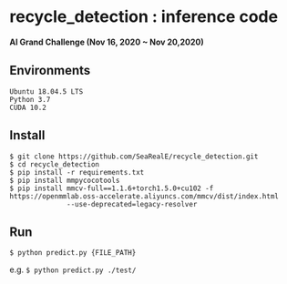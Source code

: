 # recycle_detection : inference code
**AI Grand Challenge (Nov 16, 2020 ~ Nov 20,2020)**

## Environments
```
Ubuntu 18.04.5 LTS   
Python 3.7  
CUDA 10.2  
```

## Install
```
$ git clone https://github.com/SeaRealE/recycle_detection.git
$ cd recycle_detection
$ pip install -r requirements.txt
$ pip install mmpycocotools
$ pip install mmcv-full==1.1.6+torch1.5.0+cu102 -f https://openmmlab.oss-accelerate.aliyuncs.com/mmcv/dist/index.html 
              --use-deprecated=legacy-resolver
```

## Run
```
$ python predict.py {FILE_PATH}      
```
e.g. `$ python predict.py ./test/`
